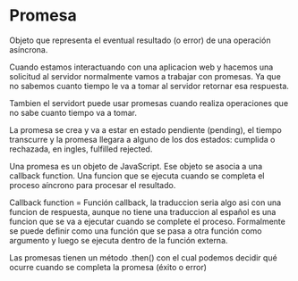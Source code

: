 # Promesa

Objeto que representa el eventual resultado (o error) de una operación asíncrona.

Cuando estamos interactuando con una aplicacion web y hacemos una solicitud al servidor normalmente vamos a trabajar con promesas. Ya que no sabemos cuanto tiempo le va a tomar al servidor retornar esa respuesta.

Tambien el servidort puede usar promesas cuando realiza operaciones que no sabe cuanto tiempo va a tomar.

La promesa se crea y va a estar en estado pendiente (pending), el tiempo transcurre y la promesa llegara a alguno de los dos estados: cumplida o rechazada, en ingles, fulfilled rejected.

Una promesa es un objeto de JavaScript. Ese objeto se asocia a una callback function. Una funcion que se ejecuta cuando se completa el proceso aíncrono para procesar el resultado.

Callback function = Función callback, la traduccion seria algo asi con una funcion de respuesta, aunque no tiene una traduccion al español es una funcion que se va a ejecutar cuando se complete el proceso.
Formalmente se puede definir como una función que se pasa a otra función como argumento y luego se ejecuta dentro de la función externa.

Las promesas tienen un método .then() con el cual podemos decidir qué ocurre cuando se completa la promesa (éxito o error)